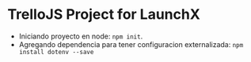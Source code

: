 # TrelloJS Project for LaunchX

* Iniciando proyecto en node: `npm init`.
* Agregando dependencia para tener configuracion externalizada: `npm install dotenv --save`
